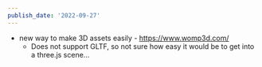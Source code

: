 ```yaml
---
publish_date: '2022-09-27'
---
```

- new way to make 3D assets easily - https://www.womp3d.com/
	- Does not support GLTF, so not sure how easy it would be to get into a three.js scene...
